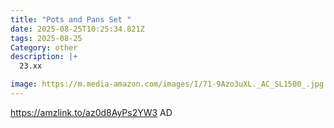 ```yaml
---
title: "Pots and Pans Set "
date: 2025-08-25T10:25:34.821Z
tags: 2025-08-25
Category: other
description: |+
  23.xx 

image: https://m.media-amazon.com/images/I/71-9Azo3uXL._AC_SL1500_.jpg
---
```

https://amzlink.to/az0d8AyPs2YW3
AD